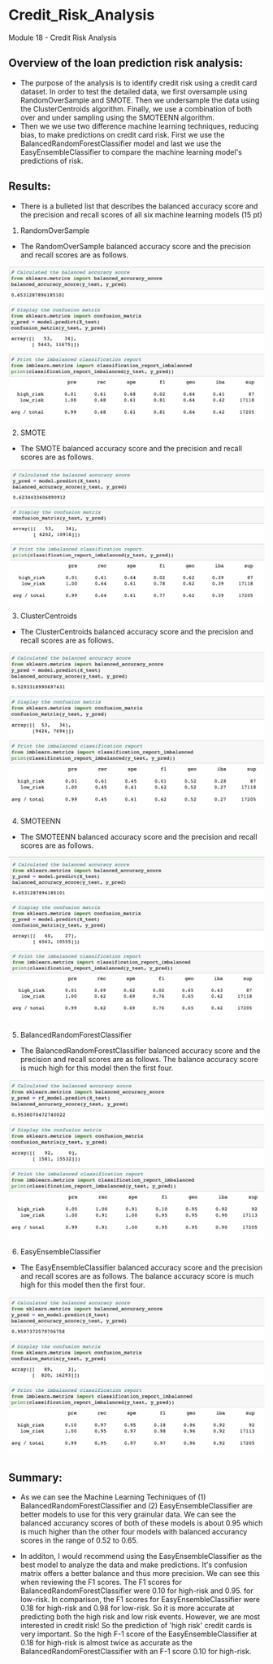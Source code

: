 # Credit_Risk_Analysis
Module 18 - Credit Risk Analysis


## Overview of the loan prediction risk analysis:
- The purpose of the analysis is to identify credit risk using a credit card dataset. In order to test the detailed data, we first oversample using RandomOverSample and SMOTE. Then we undersample the data using the ClusterCentroids algorithm. Finally, we use a combination of both over and under sampling using the SMOTEENN algorithm. 
- Then we we use two difference machine learning techniques, reducing bias, to make predictions on credit card risk. First we use the BalancedRandomForestClassifier model and last we use the EasyEnsembleClassifier to compare the machine learning model's predictions of risk.

## Results:

- There is a bulleted list that describes the balanced accuracy score and the precision and recall scores of all six    machine learning models (15 pt)
  
1. RandomOverSample

  - The RandomOverSample balanced accuracy score and the precision and recall scores are as follows. 

![dev_1](images/1_RandomOverSample.png "Dev 1 Image")

2. SMOTE

  - The SMOTE balanced accuracy score and the precision and recall scores are as follows. 

![dev_2](images/2_SMOTE.png "Dev 2 Image")

3. ClusterCentroids

  - The ClusterCentroids balanced accuracy score and the precision and recall scores are as follows. 

![dev_3](images/3_ClusterControls.png "Dev 3 Image")

4. SMOTEENN

  - The SMOTEENN balanced accuracy score and the precision and recall scores are as follows. 

![dev_4](images/4_SMOTEENN.png "Dev 4 Image")

5. BalancedRandomForestClassifier

  - The BalancedRandomForestClassifier balanced accuracy score and the precision and recall scores are as follows. The balance accuracy score is much high for this model then the first four. 

![dev_4](images/5_BalancedRandomForestClassifier.png "Dev 5 Image")

6. EasyEnsembleClassifier

  - The EasyEnsembleClassifier balanced accuracy score and the precision and recall scores are as follows. The balance accuracy score is much high for this model then the first four. 

![dev_6](images/6_EasyEnsembleClassifier.png "Dev 6 Image")



## Summary:

- As we can see the Machine Learning Techiniques of (1) BalancedRandomForestClassifier and (2) EasyEnsembleClassifier are better models to use for this very grainular data. We can see the balanced accurancy scores of both of these models is about 0.95 which is much higher than the other four models with balanced accurancy scores in the range of 0.52 to 0.65. 

- In additon, I would recommend using the EasyEnsembleClassifier as the best model to analyze the data and make predictions. It's confusion matrix offers a better balance and thus more precision. We can see this when reviewing the F1 scores. The F1 scores for BalancedRandomForestClassifier were 0.10 for high-risk and 0.95. for low-risk. In comparison, the F1 scores for EasyEnsembleClassifier were 0.18 for high-risk and 0.98 for low-risk. So it is more accurate at predicting both the high risk and low risk events. However, we are most interested in credit risk! So the prediction of 'high risk' credit cards is very important. So the high F-1 score of the EasyEnsembleClassifier at 0.18 for high-risk is almost twice as accurate as the BalancedRandomForestClassifier with an F-1 score 0.10 for high-risk.



